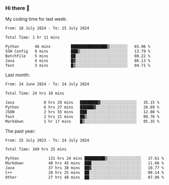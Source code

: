 ### Hi there 👋

My coding time for last week:

<!--START_SECTION:week-->

```txt
From: 18 July 2024 - To: 25 July 2024

Total Time: 1 hr 11 mins

Python       46 mins         ████████████████▒░░░░░░░░   65.96 %
SSH Config   9 mins          ███▒░░░░░░░░░░░░░░░░░░░░░   13.79 %
Batchfile    5 mins          ██░░░░░░░░░░░░░░░░░░░░░░░   08.22 %
Java         4 mins          █▓░░░░░░░░░░░░░░░░░░░░░░░   06.13 %
Text         3 mins          █▒░░░░░░░░░░░░░░░░░░░░░░░   04.71 %
```

<!--END_SECTION:week-->

Last month:

<!--START_SECTION:month-->

```txt
From: 24 June 2024 - To: 24 July 2024

Total Time: 24 hrs 10 mins

Java             8 hrs 29 mins   ████████▓░░░░░░░░░░░░░░░░   35.15 %
Python           6 hrs 27 mins   ██████▓░░░░░░░░░░░░░░░░░░   26.69 %
JSON             2 hrs 55 mins   ███░░░░░░░░░░░░░░░░░░░░░░   12.08 %
Text             2 hrs 21 mins   ██▒░░░░░░░░░░░░░░░░░░░░░░   09.76 %
Markdown         1 hr 17 mins    █▒░░░░░░░░░░░░░░░░░░░░░░░   05.35 %
```

<!--END_SECTION:month-->

The past year:

<!--START_SECTION:year-->

```txt
From: 25 July 2023 - To: 24 July 2024

Total Time: 349 hrs 25 mins

Python             131 hrs 24 mins █████████▒░░░░░░░░░░░░░░░   37.61 %
Markdown           40 hrs 45 mins  ███░░░░░░░░░░░░░░░░░░░░░░   11.66 %
Java               37 hrs 38 mins  ██▓░░░░░░░░░░░░░░░░░░░░░░   10.77 %
C++                28 hrs 25 mins  ██░░░░░░░░░░░░░░░░░░░░░░░   08.14 %
Other              27 hrs 48 mins  ██░░░░░░░░░░░░░░░░░░░░░░░   07.96 %
```

<!--END_SECTION:year-->
